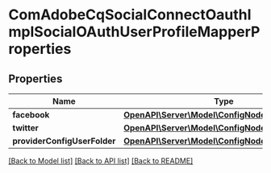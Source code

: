 # ComAdobeCqSocialConnectOauthImplSocialOAuthUserProfileMapperProperties

## Properties
Name | Type | Description | Notes
------------ | ------------- | ------------- | -------------
**facebook** | [**OpenAPI\Server\Model\ConfigNodePropertyArray**](ConfigNodePropertyArray.md) |  | [optional] 
**twitter** | [**OpenAPI\Server\Model\ConfigNodePropertyArray**](ConfigNodePropertyArray.md) |  | [optional] 
**providerConfigUserFolder** | [**OpenAPI\Server\Model\ConfigNodePropertyString**](ConfigNodePropertyString.md) |  | [optional] 

[[Back to Model list]](../README.md#documentation-for-models) [[Back to API list]](../README.md#documentation-for-api-endpoints) [[Back to README]](../README.md)


